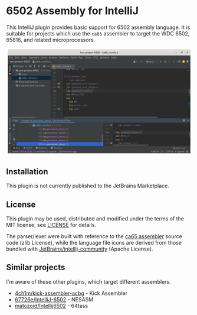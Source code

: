# 6502 Assembly for IntelliJ

This IntelliJ plugin provides basic support for 6502 assembly language. It is suitable for projects which use the `ca65` assembler to target the WDC 6502, 65816, and related microprocessors.

![6502 Example in IntelliJ](screenshot/6502_intellij_example.png)

## Installation

This plugin is not currently published to the JetBrains Marketplace.

## License

This plugin may be used, distributed and modified under the terms of the MIT license, see [LICENSE](https://github.com/mike42/6502-assembly-intellij/blob/master/LICENSE) for details.

The parser/lexer were built with reference to the [ca65 assembler](https://github.com/cc65/cc65) source code (zlib License), while the language file icons are derived from those bundled with [JetBrains/intellij-community](https://github.com/JetBrains/intellij-community) (Apache License).

## Similar projects

I'm aware of these other plugins, which target different assemblers.

- [4ch1m/kick-assembler-acbg](https://github.com/4ch1m/kick-assembler-acbg) - Kick Assembler
- [67726e/IntelliJ-6502](https://github.com/67726e/IntelliJ-6502) - NESASM
- [matozoid/Intellij6502](https://github.com/matozoid/Intellij6502) - 64tass

